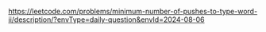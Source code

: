 https://leetcode.com/problems/minimum-number-of-pushes-to-type-word-ii/description/?envType=daily-question&envId=2024-08-06

